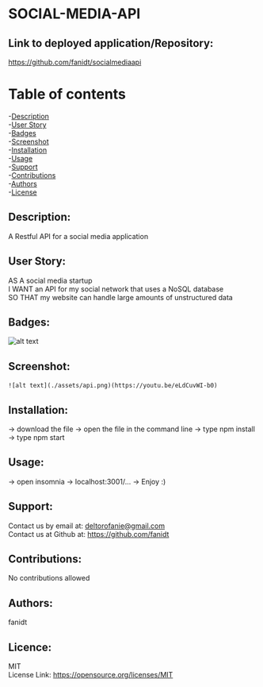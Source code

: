 # SOCIAL-MEDIA-API


 ## Link to deployed application/Repository: <br />
  https://github.com/fanidt/socialmediaapi

 # Table of contents <br />
 -[Description](#Description) <br />
 -[User Story](#UserStory) <br />
 -[Badges](#Badges) <br />
 -[Screenshot](#Screenshot) <br />
 -[Installation](#Installation) <br />
 -[Usage](#Usage) <br />
 -[Support](#Support) <br />
 -[Contributions](#Contributions) <br />
 -[Authors](#Authors) <br />
 -[License](#Licence) <br />

  ## Description: <br />
  A Restful API for a social media application

  ## User Story: <br />
AS A social media startup <br />
I WANT an API for my social network that uses a NoSQL database <br />
SO THAT my website can handle large amounts of unstructured data
  
  ## Badges: <br />
  ![alt text](https://img.shields.io/badge/license-MIT-green)
  
  ## Screenshot: <br />
    ![alt text](./assets/api.png)(https://youtu.be/eLdCuvWI-b0)
  
  ## Installation: <br />
  -> download the file
  -> open the file in the command line
  -> type npm install 
  -> type npm start

  ## Usage: <br />
  -> open insomnia 
  -> localhost:3001/...
  -> Enjoy :)

  ## Support: <br />
  Contact us by email at: deltorofanie@gmail.com <br />
  Contact us at Github at: https://github.com/fanidt

  

  ## Contributions: <br />
  No contributions allowed

  ## Authors: <br />
  fanidt
  
  ## Licence: <br />
  MIT <br />
  License Link: https://opensource.org/licenses/MIT

